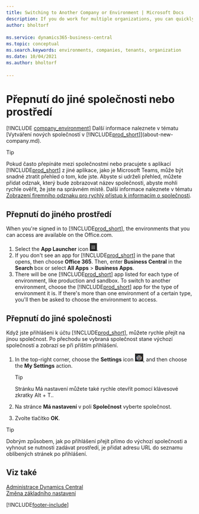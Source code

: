 ```yaml
---
title: Switching to Another Company or Environment | Microsoft Docs
description: If you do work for multiple organizations, you can quickly switch between the environments and companies.
author: bholtorf

ms.service: dynamics365-business-central
ms.topic: conceptual
ms.search.keywords: environments, companies, tenants, organization
ms.date: 10/04/2021
ms.author: bholtorf

---
```


# Přepnutí do jiné společnosti nebo prostředí

[!INCLUDE [company_environment](includes/company_environment.md)] Další informace naleznete v tématu [Vytváření nových společností v [!INCLUDE[prod_short](includes/prod_short.md)]](about-new-company.md).

> [!TIP]
> Pokud často přepínáte mezi společnostmi nebo pracujete s aplikací [!INCLUDE[prod_short](includes/prod_short.md)] z jiné aplikace, jako je Microsoft Teams, může být snadné ztratit přehled o tom, kde jste. Abyste si udrželi přehled, můžete přidat odznak, který bude zobrazovat název společnosti, abyste mohli rychle ověřit, že jste na správném místě. Další informace naleznete v tématu [Zobrazení firemního odznaku pro rychlý přístup k informacím o společnosti](ui-change-basic-settings.md#badge).

## Přepnutí do jiného prostředí

When you're signed in to [!INCLUDE[prod_short](includes/prod_short.md)], the environments that you can access are available on the Office.com.

1. Select the **App Launcher** icon ![App Launcher.](media/app-launcher-icon.png "The App Launcher provides access to more features").
2. If you don't see an app for [!INCLUDE[prod_short](includes/prod_short.md)] in the pane that opens, then choose **Office 365**. Then, enter **Business Central** in the **Search** box or select **All Apps** > **Business Apps**.
3. There will be one [!INCLUDE[prod_short](includes/prod_short.md)] app listed for each type of environment, like production and sandbox. To switch to another environment, choose the [!INCLUDE[prod_short](includes/prod_short.md)] app for the type of environment it is. If there's more than one environment of a certain type, you'll then be asked to choose the environment to access.

<!--
The following image shows tiles for accessing production and sandbox environments on the Dynamics 365 Home page.

:::image type="content" source="media/app-picker-environments.png" alt-text="The Dynamics 365 Home page showing production and sandbox environments.":::
-->
## Přepnutí do jiné společnosti

Když jste přihlášeni k účtu [!INCLUDE[prod_short](includes/prod_short.md)], můžete rychle přejít na jinou společnost. Po přechodu se vybraná společnost stane výchozí společností a zobrazí se při příštím přihlášení.

1. In the top-right corner, choose the **Settings** icon ![Settings.](media/ui-experience/settings_icon_small.png "Settings icon for role center"), and then choose the **My Settings** action.

   > [!TIP]
   > Stránku Má nastavení můžete také rychle otevřít pomocí klávesové zkratky Alt + T..

2. Na stránce **Má nastavení** v poli **Společnost** vyberte společnost.
3. Zvolte tlačítko **OK**.

> [!TIP]
> Dobrým způsobem, jak po přihlášení přejít přímo do výchozí společnosti a vyhnout se nutnosti zadávat prostředí, je přidat adresu URL do seznamu oblíbených stránek po přihlášení.

## Viz také

[Administrace Dynamics Central](/dynamics365/business-central/dev-itpro/administration/tenant-admin-center)  
[Změna základního nastavení](ui-change-basic-settings.md)


[!INCLUDE[footer-include](includes/footer-banner.md)]
